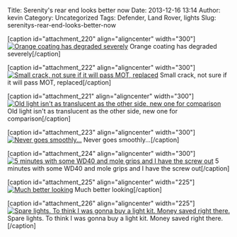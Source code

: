 Title: Serenity's rear end looks better now
Date: 2013-12-16 13:14
Author: kevin
Category: Uncategorized
Tags: Defender, Land Rover, lights
Slug: serenitys-rear-end-looks-better-now

[caption id="attachment\_220" align="aligncenter" width="300"][![Orange
coating has degraded
severely](/images/2013/12/IMG_20131216_111750-300x225.jpg)](/images/2013/12/IMG_20131216_111750.jpg)
Orange coating has degraded severely[/caption]

[caption id="attachment\_222" align="aligncenter" width="300"][![Small
crack, not sure if it will pass MOT,
replaced](/images/2013/12/IMG_20131216_112520-300x225.jpg)](/images/2013/12/IMG_20131216_112520.jpg)
Small crack, not sure if it will pass MOT, replaced[/caption]

[caption id="attachment\_221" align="aligncenter" width="300"][![Old
light isn't as translucent as the other side, new one for
comparison](/images/2013/12/IMG_20131216_112122-300x225.jpg)](/images/2013/12/IMG_20131216_112122.jpg)
Old light isn't as translucent as the other side, new one for
comparison[/caption]

[caption id="attachment\_223" align="aligncenter" width="300"][![Never
goes
smoothly...](/images/2013/12/IMG_20131216_112533-300x225.jpg)](/images/2013/12/IMG_20131216_112533.jpg)
Never goes smoothly...[/caption]

[caption id="attachment\_224" align="aligncenter" width="300"][![5
minutes with some WD40 and mole grips and I have the screw
out](/images/2013/12/IMG_20131216_113034-300x225.jpg)](/images/2013/12/IMG_20131216_113034.jpg)
5 minutes with some WD40 and mole grips and I have the screw
out[/caption]

[caption id="attachment\_225" align="aligncenter" width="225"][![Much
better
looking](/images/2013/12/IMG_20131216_113239-225x300.jpg)](/images/2013/12/IMG_20131216_113239.jpg)
Much better looking[/caption]

[caption id="attachment\_226" align="aligncenter" width="225"][![Spare
lights. To think I was gonna buy a light kit. Money saved right
there.](/images/2013/12/IMG_20131216_114220-225x300.jpg)](/images/2013/12/IMG_20131216_114220.jpg)
Spare lights. To think I was gonna buy a light kit. Money saved right
there.[/caption]
